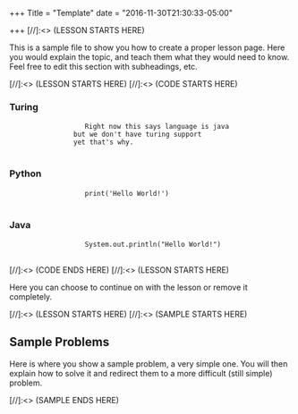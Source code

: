 +++
Title = "Template"
date = "2016-11-30T21:30:33-05:00"

+++
[//]:<> (LESSON STARTS HERE)
<div id = "Description" class = "container">
    <div class = "row">
        <div class = "col-md-12">
            <p>This is a sample file to show you how to create a proper lesson page. Here you would explain the topic, and teach them what they would need to know. Feel free to edit this section with subheadings, etc.</p>
        </div>
    </div>
</div>
[//]:<> (LESSON STARTS HERE)
[//]:<> (CODE STARTS HERE)
<div id = "Code" class = "container">
    <div class = "row">
        <div class = "col-md-4">
            <h3>Turing</h3>
            <pre class="language-java line-numbers">
                <code>Right now this says language is java
                but we don't have turing support
                yet that's why.</code>
            </pre>
        </div>
        <div class = "col-md-4">
            <h3>Python</h3>
            <pre class="language-python line-numbers">
                <code>print('Hello World!')</code>
            </pre>
        </div>
        <div class = "col-md-4">
            <h3>Java</h3>
            <pre class="language-java line-numbers">
                <code>System.out.println("Hello World!")</code>
            </pre>
        </div>
    </div>
</div>
[//]:<> (CODE ENDS HERE)
[//]:<> (LESSON STARTS HERE)
<div id = "Description" class = "container">
    <div class = "row">
        <div class = "col-md-12">
            <p>Here you can choose to continue on with the lesson or remove it completely.</p>
        </div>
    </div>
</div>
[//]:<> (LESSON STARTS HERE)
[//]:<> (SAMPLE STARTS HERE)
<div id = "Sample" class = "container">
    <div class = "row">
        <div class = "col-md-12">
            <h2> Sample Problems </h2>
            <p> Here is where you show a sample problem, a very simple one. You will then explain how to solve it and redirect them to a more difficult (still simple) problem. </p>
        </div>
    </div>
</div>
[//]:<> (SAMPLE ENDS HERE)
